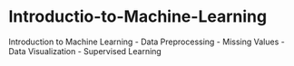 # Introductio-to-Machine-Learning
Introduction to Machine Learning - Data Preprocessing - Missing Values - Data Visualization - Supervised Learning
